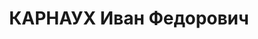 ---
title: КАРНАУХ Иван Федорович
description: "1896, Харківська обл., с. Базаліївка Печенізького р-ну, українець, член\
  \ ВКП(б), освіта н/вища, прож.: смт Лозно-Олександрівка Білокуракинського р-ну,\
  \ завідуючий райвно \n  Військовою колегією Верховного суду СРСР 29 жовтня 1937\
  \ р. засуджений до розстрілу. \n  Реабілітований у 1958 р."
---